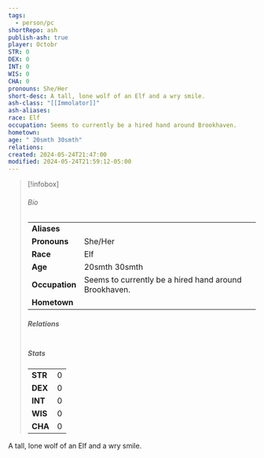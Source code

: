 ```yaml
---  
tags:  
  - person/pc  
shortRepo: ash  
publish-ash: true  
player: Octobr  
STR: 0  
DEX: 0  
INT: 0  
WIS: 0  
CHA: 0  
pronouns: She/Her  
short-desc: A tall, lone wolf of an Elf and a wry smile.  
ash-class: "[[Immolator]]"  
ash-aliases:   
race: Elf  
occupation: Seems to currently be a hired hand around Brookhaven.  
hometown:   
age: " 20smth 30smth"  
relations:   
created: 2024-05-24T21:47:00  
modified: 2024-05-24T21:59:12-05:00  
---  
```

  
> [!infobox]  
> ###### Bio  
> |                |                  |  
> | -------------- | ---------------- |  
> |**Aliases**     |                 |  
> |**Pronouns**    | She/Her           |  
> |**Race**        | Elf            |  
> |**Age**         |  20smth 30smth            |  
> |**Occupation**  | Seems to currently be a hired hand around Brookhaven.        |  
> |**Hometown**||  
>   
> ##### Relations  
> |                |                           |  
> | -------------- | ------------------------- |  
>   
> ##### Stats  
> |      |      |  
> | ---- | ---- |  
> | **STR**  | 0     |  
> | **DEX**  | 0     |  
> | **INT**  | 0     |  
> | **WIS**  | 0     |  
> | **CHA**  | 0     |  
  
  
A tall, lone wolf of an Elf and a wry smile.  
  
  
 